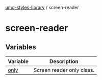 [umd-styles-library](../wiki/Home) / screen-reader

# screen-reader

## Variables

| Variable | Description |
| ------ | ------ |
| [only](../wiki/screen-reader.Variable.only) | Screen reader only class. |
